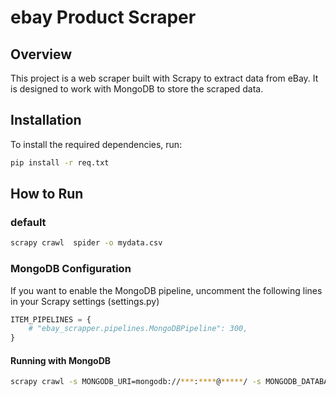 # ebay Product Scraper
## Overview

This project is a web scraper built with Scrapy to extract data from eBay. It is designed to work with MongoDB to store the scraped data.

## Installation

To install the required dependencies, run:

```bash
pip install -r req.txt
```
## How to Run

### default 
```bash
scrapy crawl  spider -o mydata.csv
```

### MongoDB Configuration
If you want to enable the MongoDB pipeline, uncomment the following lines in your Scrapy settings (settings.py)
```python
ITEM_PIPELINES = {
    # "ebay_scrapper.pipelines.MongoDBPipeline": 300,
}
```
#### Running with MongoDB

```bash
scrapy crawl -s MONGODB_URI=mongodb://***:****@*****/ -s MONGODB_DATABASE=**** -s MONGODB_COLLECTION=**** spider
```


